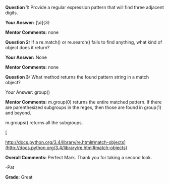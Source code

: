﻿**Question 1:**
Provide a regular expression pattern that will find three adjacent digits.

**Your Answer:**
[\d]{3}

**Mentor Comments:**
none

**Question 2:**
If a re.match() or re.search() fails to find anything, what kind of object does it return?

**Your Answer:**
None

**Mentor Comments:**
none

**Question 3:**
What method returns the found pattern string in a match object?

Your Answer:
group()

**Mentor Comments:**
m.group(0) returns the entire matched pattern.  If there are parenthesized subgroups in the regex, then those are found in group(1) and beyond.

m.groups() returns all the subgroups.

[

http://docs.python.org/3.4/library/re.html#match-objects](http://docs.python.org/3.4/library/re.html#match-objects)

**Overall Comments:**
Perfect Mark. Thank you for taking a second look.

-Pat

**Grade:**
Great
